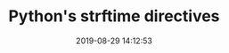 ---
date: 2019-08-29 14:12:53
link:
  source: pocket
  source_url: https://getpocket.com
  text: Python&#039;s strftime directives
  url: http://strftime.org
slug: pythons-strftime-directives
source: pocket
syndicated:
- type: twitter
  url: https://twitter.com/roytang/statuses/1167081147387568133/
title: Python&#039;s strftime directives
---